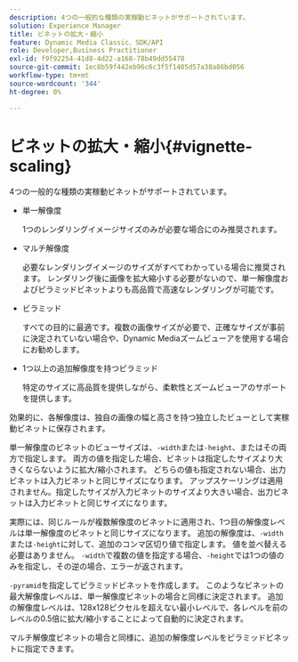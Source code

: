```yaml
---
description: 4つの一般的な種類の実稼動ビネットがサポートされています。
solution: Experience Manager
title: ビネットの拡大・縮小
feature: Dynamic Media Classic、SDK/API
role: Developer,Business Practitioner
exl-id: f9f92254-41d8-4d22-a168-78b49dd55478
source-git-commit: 1ec8b59f442eb96c6c3f5f1405d57a38a86bd056
workflow-type: tm+mt
source-wordcount: '344'
ht-degree: 0%

---
```


# ビネットの拡大・縮小{#vignette-scaling}

4つの一般的な種類の実稼動ビネットがサポートされています。

* 単一解像度

   1つのレンダリングイメージサイズのみが必要な場合にのみ推奨されます。
* マルチ解像度

   必要なレンダリングイメージのサイズがすべてわかっている場合に推奨されます。 レンダリング後に画像を拡大縮小する必要がないので、単一解像度およびピラミッドビネットよりも高品質で高速なレンダリングが可能です。
* ビラミッド

   すべての目的に最適です。複数の画像サイズが必要で、正確なサイズが事前に決定されていない場合や、Dynamic Mediaズームビューアを使用する場合にお勧めします。
* 1つ以上の追加解像度を持つピラミッド

   特定のサイズに高品質を提供しながら、柔軟性とズームビューアのサポートを提供します。

効果的に、各解像度は、独自の画像の幅と高さを持つ独立したビューとして実稼動ビネットに保存されます。

単一解像度のビネットのビューサイズは、`-width`または`-height`、またはその両方で指定します。 両方の値を指定した場合、ビネットは指定したサイズより大きくならないように拡大/縮小されます。 どちらの値も指定されない場合、出力ビネットは入力ビネットと同じサイズになります。 アップスケーリングは適用されません。指定したサイズが入力ビネットのサイズより大きい場合、出力ビネットは入力ビネットと同じサイズになります。

実際には、同じルールが複数解像度のビネットに適用され、1つ目の解像度レベルは単一解像度のビネットと同じサイズになります。 追加の解像度は、`-width`または`-height`に対して、追加のコンマ区切り値で指定します。 値を並べ替える必要はありません。 `-width`で複数の値を指定する場合、`-height`では1つの値のみを指定し、その逆の場合、エラーが返されます。

`-pyramid`を指定してピラミッドビネットを作成します。 このようなビネットの最大解像度レベルは、単一解像度ビネットの場合と同様に決定されます。 追加の解像度レベルは、128x128ピクセルを超えない最小レベルで、各レベルを前のレベルの0.5倍に拡大/縮小することによって自動的に決定されます。

マルチ解像度ビネットの場合と同様に、追加の解像度レベルをピラミッドビネットに指定できます。
